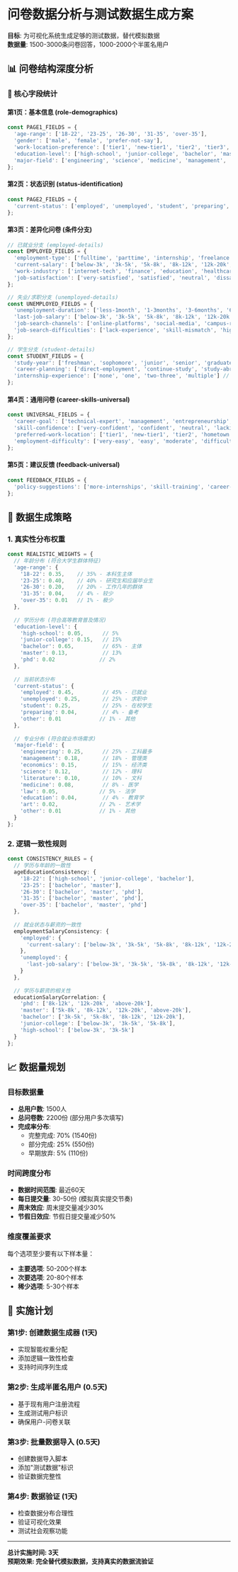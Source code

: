 # 问卷数据分析与测试数据生成方案

**目标**: 为可视化系统生成足够的测试数据，替代模拟数据  
**数据量**: 1500-3000条问卷回答，1000-2000个半匿名用户  

## 📊 问卷结构深度分析

### 🎯 核心字段统计

#### **第1页：基本信息 (role-demographics)**
```typescript
const PAGE1_FIELDS = {
  'age-range': ['18-22', '23-25', '26-30', '31-35', 'over-35'],           // 5个选项
  'gender': ['male', 'female', 'prefer-not-say'],                        // 3个选项
  'work-location-preference': ['tier1', 'new-tier1', 'tier2', 'tier3', 'hometown', 'flexible'], // 6个选项
  'education-level': ['high-school', 'junior-college', 'bachelor', 'master', 'phd'], // 5个选项
  'major-field': ['engineering', 'science', 'medicine', 'management', 'economics', 'law', 'education', 'literature', 'art', 'other'] // 10个选项
};
```

#### **第2页：状态识别 (status-identification)**
```typescript
const PAGE2_FIELDS = {
  'current-status': ['employed', 'unemployed', 'student', 'preparing', 'other'] // 5个选项
};
```

#### **第3页：差异化问卷 (条件分支)**
```typescript
// 已就业分支 (employed-details)
const EMPLOYED_FIELDS = {
  'employment-type': ['fulltime', 'parttime', 'internship', 'freelance'],  // 4个选项
  'current-salary': ['below-3k', '3k-5k', '5k-8k', '8k-12k', '12k-20k', 'above-20k'], // 6个选项
  'work-industry': ['internet-tech', 'finance', 'education', 'healthcare', 'manufacturing', 'government', 'other'], // 7个选项
  'job-satisfaction': ['very-satisfied', 'satisfied', 'neutral', 'dissatisfied', 'very-dissatisfied'] // 5个选项
};

// 失业/求职分支 (unemployed-details)
const UNEMPLOYED_FIELDS = {
  'unemployment-duration': ['less-1month', '1-3months', '3-6months', '6-12months', 'over-1year', 'fresh-graduate'], // 6个选项
  'last-job-salary': ['below-3k', '3k-5k', '5k-8k', '8k-12k', '12k-20k', 'above-20k', 'never-worked'], // 7个选项
  'job-search-channels': ['online-platforms', 'social-media', 'campus-recruitment', 'referrals', 'headhunters', 'company-websites'], // 6个选项 (多选)
  'job-search-difficulties': ['lack-experience', 'skill-mismatch', 'high-competition', 'low-salary', 'location-mismatch', 'few-opportunities'] // 6个选项 (多选)
};

// 学生分支 (student-details)
const STUDENT_FIELDS = {
  'study-year': ['freshman', 'sophomore', 'junior', 'senior', 'graduate', 'phd'], // 6个选项
  'career-planning': ['direct-employment', 'continue-study', 'study-abroad', 'entrepreneurship', 'civil-service', 'undecided'], // 6个选项
  'internship-experience': ['none', 'one', 'two-three', 'multiple'] // 4个选项
};
```

#### **第4页：通用问卷 (career-skills-universal)**
```typescript
const UNIVERSAL_FIELDS = {
  'career-goal': ['technical-expert', 'management', 'entrepreneurship', 'stable-job', 'work-life-balance', 'high-income', 'social-impact', 'undecided'], // 8个选项
  'skill-confidence': ['very-confident', 'confident', 'neutral', 'lacking', 'very-lacking'], // 5个选项
  'preferred-work-location': ['tier1', 'new-tier1', 'tier2', 'hometown', 'flexible'], // 5个选项
  'employment-difficulty': ['very-easy', 'easy', 'moderate', 'difficult', 'very-difficult'] // 5个选项
};
```

#### **第5页：建议反馈 (feedback-universal)**
```typescript
const FEEDBACK_FIELDS = {
  'policy-suggestions': ['more-internships', 'skill-training', 'career-guidance', 'reduce-discrimination', 'startup-support', 'salary-standards', 'job-matching', 'education-reform'] // 8个选项 (多选)
};
```

## 🎲 数据生成策略

### **1. 真实性分布权重**
```typescript
const REALISTIC_WEIGHTS = {
  // 年龄分布 (符合大学生群体特征)
  'age-range': {
    '18-22': 0.35,    // 35% - 本科生主体
    '23-25': 0.40,    // 40% - 研究生和应届毕业生
    '26-30': 0.20,    // 20% - 工作几年的群体
    '31-35': 0.04,    // 4% - 较少
    'over-35': 0.01   // 1% - 极少
  },
  
  // 学历分布 (符合高等教育普及情况)
  'education-level': {
    'high-school': 0.05,      // 5%
    'junior-college': 0.15,   // 15%
    'bachelor': 0.65,         // 65% - 主体
    'master': 0.13,           // 13%
    'phd': 0.02              // 2%
  },
  
  // 当前状态分布
  'current-status': {
    'employed': 0.45,         // 45% - 已就业
    'unemployed': 0.25,       // 25% - 求职中
    'student': 0.25,          // 25% - 在校学生
    'preparing': 0.04,        // 4% - 备考
    'other': 0.01            // 1% - 其他
  },
  
  // 专业分布 (符合就业市场需求)
  'major-field': {
    'engineering': 0.25,      // 25% - 工科最多
    'management': 0.18,       // 18% - 管理类
    'economics': 0.15,        // 15% - 经济类
    'science': 0.12,          // 12% - 理科
    'literature': 0.10,       // 10% - 文科
    'medicine': 0.08,         // 8% - 医学
    'law': 0.05,             // 5% - 法学
    'education': 0.04,        // 4% - 教育学
    'art': 0.02,             // 2% - 艺术学
    'other': 0.01            // 1% - 其他
  }
};
```

### **2. 逻辑一致性规则**
```typescript
const CONSISTENCY_RULES = {
  // 学历与年龄的一致性
  ageEducationConsistency: {
    '18-22': ['high-school', 'junior-college', 'bachelor'],
    '23-25': ['bachelor', 'master'],
    '26-30': ['bachelor', 'master', 'phd'],
    '31-35': ['bachelor', 'master', 'phd'],
    'over-35': ['bachelor', 'master', 'phd']
  },
  
  // 就业状态与薪资的一致性
  employmentSalaryConsistency: {
    'employed': {
      'current-salary': ['below-3k', '3k-5k', '5k-8k', '8k-12k', '12k-20k', 'above-20k']
    },
    'unemployed': {
      'last-job-salary': ['below-3k', '3k-5k', '5k-8k', '8k-12k', '12k-20k', 'above-20k', 'never-worked']
    }
  },
  
  // 学历与薪资的相关性
  educationSalaryCorrelation: {
    'phd': ['8k-12k', '12k-20k', 'above-20k'],
    'master': ['5k-8k', '8k-12k', '12k-20k', 'above-20k'],
    'bachelor': ['3k-5k', '5k-8k', '8k-12k', '12k-20k'],
    'junior-college': ['below-3k', '3k-5k', '5k-8k'],
    'high-school': ['below-3k', '3k-5k']
  }
};
```

## 📈 数据量规划

### **目标数据量**
- **总用户数**: 1500人
- **总问卷数**: 2200份 (部分用户多次填写)
- **完成率分布**:
  - 完整完成: 70% (1540份)
  - 部分完成: 25% (550份)
  - 早期放弃: 5% (110份)

### **时间跨度分布**
- **数据时间范围**: 最近60天
- **每日提交量**: 30-50份 (模拟真实提交节奏)
- **周末效应**: 周末提交量减少30%
- **节假日效应**: 节假日提交量减少50%

### **维度覆盖要求**
每个选项至少要有以下样本量：
- **主要选项**: 50-200个样本
- **次要选项**: 20-80个样本  
- **稀少选项**: 5-30个样本

## 🔧 实施计划

### **第1步: 创建数据生成器** (1天)
- 实现智能权重分配
- 添加逻辑一致性检查
- 支持时间序列生成

### **第2步: 生成半匿名用户** (0.5天)
- 基于现有用户注册流程
- 生成测试用户标识
- 确保用户-问卷关联

### **第3步: 批量数据导入** (0.5天)
- 创建数据导入脚本
- 添加"测试数据"标识
- 验证数据完整性

### **第4步: 数据验证** (1天)
- 检查数据分布合理性
- 验证可视化效果
- 测试社会观察功能

---

**总计实施时间: 3天**  
**预期效果: 完全替代模拟数据，支持真实的数据流验证**
